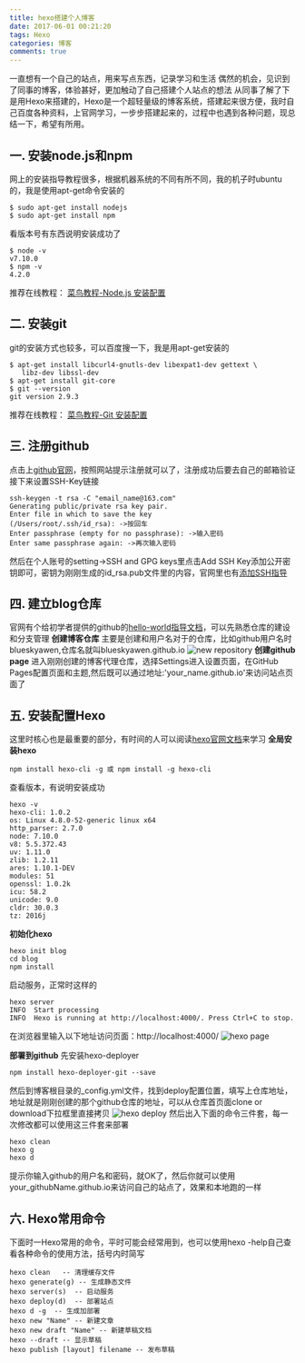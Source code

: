 ```yaml
---
title: hexo搭建个人博客
date: 2017-06-01 00:21:20
tags: Hexo
categories: 博客
comments: true
---
```

一直想有一个自己的站点，用来写点东西，记录学习和生活
偶然的机会，见识到了同事的博客，体验甚好，更加触动了自己搭建个人站点的想法<!--more-->
从同事了解了下是用Hexo来搭建的，Hexo是一个超轻量级的博客系统，搭建起来很方便，我时自己百度各种资料，上官网学习，一步步搭建起来的，过程中也遇到各种问题，现总结一下，希望有所用。
## 一. 安装node.js和npm
网上的安装指导教程很多，根据机器系统的不同有所不同，我的机子时ubuntu的，我是使用apt-get命令安装的

    $ sudo apt-get install nodejs
    $ sudo apt-get install npm
看版本号有东西说明安装成功了

    $ node -v
    v7.10.0
    $ npm -v
    4.2.0
推荐在线教程：
[菜鸟教程-Node.js 安装配置](http://www.runoob.com/nodejs/nodejs-install-setup.html)

## 二. 安装git
git的安装方式也较多，可以百度搜一下，我是用apt-get安装的

    $ apt-get install libcurl4-gnutls-dev libexpat1-dev gettext \
       libz-dev libssl-dev
    $ apt-get install git-core
    $ git --version
    git version 2.9.3
推荐在线教程：
[菜鸟教程-Git 安装配置](http://www.runoob.com/git/git-install-setup.html)

## 三. 注册github
点击上[github官网](https://github.com/)，按照网站提示注册就可以了，注册成功后要去自己的邮箱验证
接下来设置SSH-Key链接

    ssh-keygen -t rsa -C "email_name@163.com"
    Generating public/private rsa key pair.
    Enter file in which to save the key
    (/Users/root/.ssh/id_rsa): ->按回车
    Enter passphrase (empty for no passphrase): ->输入密码
    Enter same passphrase again: ->再次输入密码
然后在个人账号的setting->SSH and GPG keys里点击Add SSH Key添加公开密钥即可，密钥为刚刚生成的id_rsa.pub文件里的内容，官网里也有[添加SSH指导](https://help.github.com/articles/connecting-to-github-with-ssh/)

## 四. 建立blog仓库
官网有个给初学者提供的github的[hello-world指导文档](https://guides.github.com/activities/hello-world/)，可以先熟悉仓库的建设和分支管理
**创建博客仓库**
主要是创建和用户名对于的仓库，比如github用户名时blueskyawen,仓库名就叫blueskyawen.github.io
![new repository](/images/2017-06-11-new-resp.png)
**创建github page**
进入刚刚创建的博客代理仓库，选择Settings进入设置页面，在GitHub Pages配置页面和主题,然后既可以通过地址:'your_name.github.io'来访问站点页面了

## 五. 安装配置Hexo
这里时核心也是最重要的部分，有时间的人可以阅读[hexo官网文档](https://hexo.io/zh-cn/docs/)来学习
**全局安装hexo**

    npm install hexo-cli -g 或 npm install -g hexo-cli
查看版本，有说明安装成功

    hexo -v
    hexo-cli: 1.0.2
    os: Linux 4.8.0-52-generic linux x64
    http_parser: 2.7.0
    node: 7.10.0
    v8: 5.5.372.43
    uv: 1.11.0
    zlib: 1.2.11
    ares: 1.10.1-DEV
    modules: 51
    openssl: 1.0.2k
    icu: 58.2
    unicode: 9.0
    cldr: 30.0.3
    tz: 2016j
**初始化hexo**

    hexo init blog
    cd blog
    npm install
启动服务，正常时这样的

    hexo server
    INFO  Start processing
    INFO  Hexo is running at http://localhost:4000/. Press Ctrl+C to stop.
在浏览器里输入以下地址访问页面：http://localhost:4000/
![hexo page](/images/2017-06-11-hexo-page.png)

**部署到github**
先安装hexo-deployer

    npm install hexo-deployer-git --save

然后到博客根目录的_config.yml文件，找到deploy配置位置，填写上仓库地址，地址就是刚刚创建的那个github仓库的地址，可以从仓库首页面clone or download下拉框里直接拷贝
![hexo deploy](/images/2017-06-11-hexo-deploy.png)
然后出入下面的命令三件套，每一次修改都可以使用这三件套来部署

    hexo clean
    hexo g
    hexo d
提示你输入github的用户名和密码，就OK了，然后你就可以使用your_githubName.github.io来访问自己的站点了，效果和本地跑的一样

## 六. Hexo常用命令
下面时一Hexo常用的命令，平时可能会经常用到，也可以使用hexo -help自己查看各种命令的使用方法，括号内时简写

    hexo clean   -- 清理缓存文件
    hexo generate(g) -- 生成静态文件
    hexo server(s)  -- 启动服务
    hexo deploy(d)  -- 部署站点
    hexo d -g  -- 生成加部署
    hexo new "Name" -- 新建文章
    hexo new draft "Name" -- 新建草稿文档
    hexo --draft -- 显示草稿
    hexo publish [layout] filename -- 发布草稿
